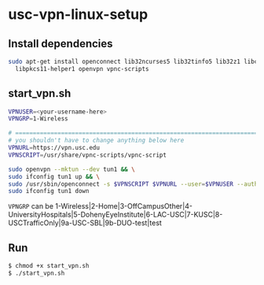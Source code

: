 # usc-vpn-linux-setup

## Install dependencies

```bash
sudo apt-get install openconnect lib32ncurses5 lib32tinfo5 lib32z1 libc6-i386\
  libpkcs11-helper1 openvpn vpnc-scripts
```

## start_vpn.sh

```bash
VPNUSER=<your-username-here>
VPNGRP=1-Wireless

# =============================================================================
# you shouldn't have to change anything below here
VPNURL=https://vpn.usc.edu
VPNSCRIPT=/usr/share/vpnc-scripts/vpnc-script

sudo openvpn --mktun --dev tun1 && \
sudo ifconfig tun1 up && \
sudo /usr/sbin/openconnect -s $VPNSCRIPT $VPNURL --user=$VPNUSER --authgroup=$VPNGRP --interface=tun1
sudo ifconfig tun1 down

```

`VPNGRP` can be 1-Wireless|2-Home|3-OffCampusOther|4-UniversityHospitals|5-DohenyEyeInstitute|6-LAC-USC|7-KUSC|8-USCTrafficOnly|9a-USC-SBL|9b-DUO-test|test

## Run
```bash
$ chmod +x start_vpn.sh
$ ./start_vpn.sh
```
